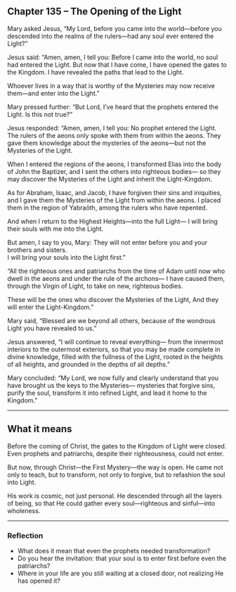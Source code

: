 ## Chapter 135 – The Opening of the Light

Mary asked Jesus, “My Lord, before you came into the world—before you descended into the realms of the rulers—had any soul ever entered the Light?”

Jesus said: “Amen, amen, I tell you: Before I came into the world, no soul had entered the Light. But now that I have come, I have opened the gates to the Kingdom. I have revealed the paths that lead to the Light.

Whoever lives in a way that is worthy of the Mysteries may now receive them—and enter into the Light.”

Mary pressed further: “But Lord, I’ve heard that the prophets entered the Light. Is this not true?”

Jesus responded: “Amen, amen, I tell you: No prophet entered the Light. The rulers of the aeons only spoke with them from within the aeons. They gave them knowledge about the mysteries of the aeons—but not the Mysteries of the Light.

When I entered the regions of the aeons, I transformed Elias into the body of John the Baptizer, and I sent the others into righteous bodies— so they may discover the Mysteries of the Light and inherit the Light-Kingdom.

As for Abraham, Isaac, and Jacob, I have forgiven their sins and iniquities, and I gave them the Mysteries of the Light from within the aeons. I placed them in the region of Yabraōth, among the rulers who have repented.

And when I return to the Highest Heights—into the full Light— I will bring their souls with me into the Light.

But amen, I say to you, Mary: They will not enter before you and your brothers and sisters.  
I will bring your souls into the Light first.”

“All the righteous ones and patriarchs from the time of Adam until now who dwell in the aeons and under the rule of the archons— I have caused them, through the Virgin of Light, to take on new, righteous bodies.

These will be the ones who discover the Mysteries of the Light, And they will enter the Light-Kingdom.”

Mary said, “Blessed are we beyond all others, because of the wondrous Light you have revealed to us.”

Jesus answered, “I will continue to reveal everything— from the innermost interiors to the outermost exteriors, so that you may be made complete in divine knowledge, filled with the fullness of the Light, rooted in the heights of all heights, and grounded in the depths of all depths.”

Mary concluded: “My Lord, we now fully and clearly understand that you have brought us the keys to the Mysteries— mysteries that forgive sins, purify the soul,  transform it into refined Light, and lead it home to the Kingdom.”

---

## What it means

Before the coming of Christ, the gates to the Kingdom of Light were closed. Even prophets and patriarchs, despite their righteousness, could not enter.

But now, through Christ—the First Mystery—the way is open. He came not only to teach, but to transform, not only to forgive, but to refashion the soul into Light.

His work is cosmic, not just personal. He descended through all the layers of being, so that He could gather every soul—righteous and sinful—into wholeness.

---

### Reflection

- What does it mean that even the prophets needed transformation?
- Do you hear the invitation: that your soul is to enter first before even the patriarchs?
- Where in your life are you still waiting at a closed door, not realizing He has opened it?
